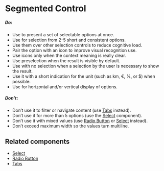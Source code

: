 # Segmented Control

<TableOfContents></TableOfContents>

##### Do:

- Use to present a set of selectable options at once.
- Use for selection from 2-5 short and consistent options.
- Use them over other selection controls to reduce cognitive load.
- Pair the option with an icon to improve visual recognition use.
- Use icons only when the context meaning is really clear.
- Use preselection when the result is visible by default.
- Use with no selection when a selection by the user is necessary to show the result.
- Use it with a short indication for the unit (such as km, €, %, or $) when possible.
- Use for horizontal and/or vertical display of options.

##### Don’t:

- Don’t use it to filter or navigate content (use [Tabs](components/tabs) instead).
- Don’t use it for more than 5 options (use the [Select](components/select) component).
- Don’t use it with mixed values (use [Radio Button](components/radio-button) or [Select](components/select) instead).
- Don’t exceed maximum width so the values turn multiline.

## Related components

- [Select](components/select)
- [Radio Button](components/radio-button)
- [Tabs](components/tabs)
